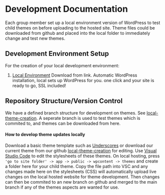 # Development Documentation
Each group member set up a local environment version of WordPress to test child themes on before uploading to the hosted site. Theme files could be downloaded from github and placed into the local folder to immediately change and test new themes.

## Development Environment Setup
For the creation of your local development environment:

1. [Local Environment](https://localwp.com/) Download from link. Automatic WordPress installation, local sets up WordPress for you. one click and your site is ready to go, SSL included!

## Repository Structure/Version Control
We have a defined branch structure for development on themes. See [local-theme-creation](https://github.com/cp3402-students/project-team7/tree/local-theme-creation). A seperate branch is used to test themes which is commited to, and themes can be downloaded from here. 

#### How to develop theme updates locally
Download a basic theme template such as [Underscores](https://underscores.me/) or download our current theme from our github [local-theme-creation](https://github.com/cp3402-students/project-team7/tree/local-theme-creation) for editing. Use [Visual Studio Code](https://code.visualstudio.com/) to edit the stylesheets of these themes. On local hosting, press ```'go to site folder' -> app -> public -> wpcontent -> themes``` and create a folder here for your child theme. Copy the file path into VSC and any changes made here on the stylesheets (CSS) will automatically upload live changes on the local hosted website for theme development. Then changes can then be commited to an new branch on github and merged to the main branch if any of the themes aspects are wanted for use.





